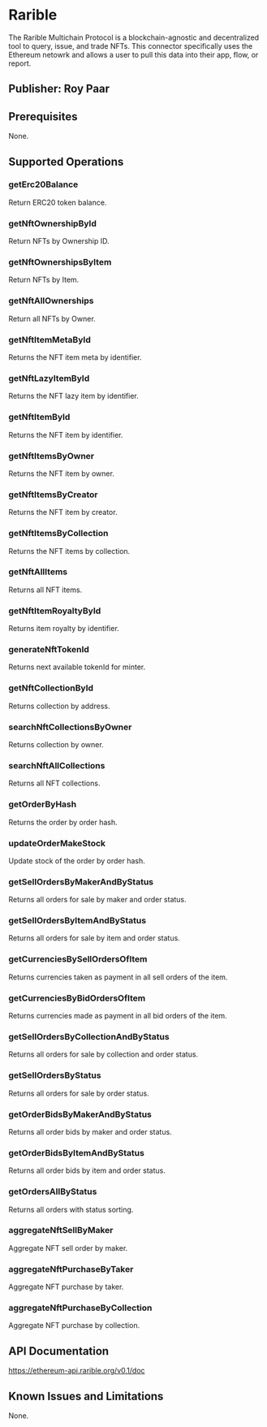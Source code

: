 # Rarible
The Rarible Multichain Protocol is a blockchain-agnostic and decentralized tool to query, issue, and trade NFTs.  This connector specifically uses the Ethereum netowrk and allows a user to pull this data into their app, flow, or report.

## Publisher: Roy Paar

## Prerequisites
None.

## Supported Operations
### getErc20Balance
Return ERC20 token balance.

### getNftOwnershipById
Return NFTs by Ownership ID.

### getNftOwnershipsByItem
Return NFTs by Item.

### getNftAllOwnerships
Return all NFTs by Owner.

### getNftItemMetaById
Returns the NFT item meta by identifier.

### getNftLazyItemById
Returns the NFT lazy item by identifier.

### getNftItemById
Returns the NFT item by identifier.

### getNftItemsByOwner
Returns the NFT item by owner.

### getNftItemsByCreator
Returns the NFT item by creator.

### getNftItemsByCollection
Returns the NFT items by collection.

### getNftAllItems
Returns all NFT items.

### getNftItemRoyaltyById
Returns item royalty by identifier.

### generateNftTokenId
Returns next available tokenId for minter.

### getNftCollectionById
Returns collection by address.

### searchNftCollectionsByOwner
Returns collection by owner.

### searchNftAllCollections
Returns all NFT collections.

### getOrderByHash
Returns the order by order hash.

### updateOrderMakeStock
Update stock of the order by order hash.

### getSellOrdersByMakerAndByStatus
Returns all orders for sale by maker and order status.

### getSellOrdersByItemAndByStatus
Returns all orders for sale by item and order status.

### getCurrenciesBySellOrdersOfItem
Returns currencies taken as payment in all sell orders of the item.

### getCurrenciesByBidOrdersOfItem
Returns currencies made as payment in all bid orders of the item.

### getSellOrdersByCollectionAndByStatus
Returns all orders for sale by collection and order status.

### getSellOrdersByStatus
Returns all orders for sale by order status.

### getOrderBidsByMakerAndByStatus
Returns all order bids by maker and order status.

### getOrderBidsByItemAndByStatus
Returns all order bids by item and order status.

### getOrdersAllByStatus
Returns all orders with status sorting.
 
### aggregateNftSellByMaker
Aggregate NFT sell order by maker.

### aggregateNftPurchaseByTaker
Aggregate NFT purchase by taker.

### aggregateNftPurchaseByCollection
Aggregate NFT purchase by collection.

## API Documentation
https://ethereum-api.rarible.org/v0.1/doc

## Known Issues and Limitations
None.
